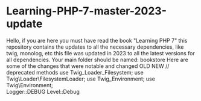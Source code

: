 ﻿# Learning-PHP-7-master-2023-update
 Hello, if you are here you must have read the book "Learning PHP 7"
 this repository contains the updates to all the necessary dependencies, like twig, monolog, etc
 this file was updated in 2023 to all the latest versions for all dependencies.
 Your main folder should be named: bookstore
 Here are some of the changes that were notable and changed
 OLD                                          NEW
// deprecated methods
 use Twig_Loader_Filesystem;                  use Twig\Loader\FilesystemLoader;
 use Twig_Environment;                        use Twig\Environment;                  
Logger::DEBUG                                 Level::Debug
